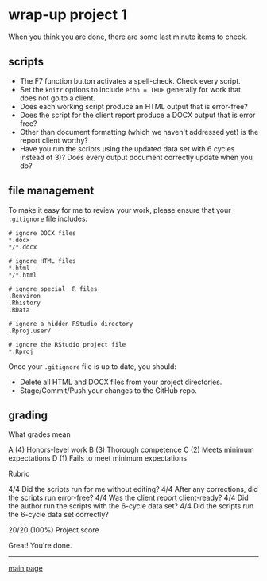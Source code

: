 
wrap-up project 1
=================

When you think you are done, there are some last minute items to check.

scripts
-------

-   The F7 function button activates a spell-check. Check every script.
-   Set the `knitr` options to include `echo = TRUE` generally for work that does not go to a client.
-   Does each working script produce an HTML output that is error-free?
-   Does the script for the client report produce a DOCX output that is error free?
-   Other than document formatting (which we haven't addressed yet) is the report client worthy?
-   Have you run the scripts using the updated data set with 6 cycles instead of 3)? Does every output document correctly update when you do?

file management
---------------

To make it easy for me to review your work, please ensure that your `.gitignore` file includes:

    # ignore DOCX files 
    *.docx
    */*.docx

    # ignore HTML files
    *.html
    */*.html

    # ignore special  R files 
    .Renviron
    .Rhistory
    .RData

    # ignore a hidden RStudio directory
    .Rproj.user/

    # ignore the RStudio project file 
    *.Rproj

Once your `.gitignore` file is up to date, you should:

-   Delete all HTML and DOCX files from your project directories.
-   Stage/Commit/Push your changes to the GitHub repo.

grading
-------

What grades mean

A (4) Honors-level work
B (3) Thorough competence
C (2) Meets minimum expectations
D (1) Fails to meet minimum expectations

Rubric

4/4 Did the scripts run for me without editing?
4/4 After any corrections, did the scripts run error-free?
4/4 Was the client report client-ready?
4/4 Did the author run the scripts with the 6-cycle data set?
4/4 Did the scripts run the 6-cycle data set correctly?

20/20 (100%) Project score

Great! You're done.

------------------------------------------------------------------------

[main page](../README.md)
